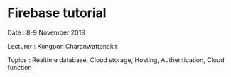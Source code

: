 # Firebase tutorial

Date : 8-9 November 2018

Lecturer : Kongpon Charanwattanakit

Topics : Realtime database, Cloud storage, Hosting, Authentication, Cloud function

